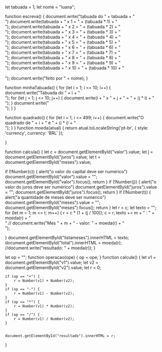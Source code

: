 let tabuada = 1;
let nome = "luana";

function escreva() {
    document.write("tabuada do " + tabuada + "<br>")
    document.write(tabuada + " x 1 = " + (tabuada * 1) + "<br>");
    document.write(tabuada + " x 2 = " + (tabuada * 2) + "<br>");
    document.write(tabuada + " x 3 = " + (tabuada * 3) + "<br>");
    document.write(tabuada + " x 4 = " + (tabuada * 4) + "<br>");
    document.write(tabuada + " x 5 = " + (tabuada * 5) + "<br>");
    document.write(tabuada + " x 6 = " + (tabuada * 6) + "<br>");
    document.write(tabuada + " x 7 = " + (tabuada * 7) + "<br>");
    document.write(tabuada + " x 8 = " + (tabuada * 8) + "<br>");
    document.write(tabuada + " x 9 = " + (tabuada * 9) + "<br>");
    document.write(tabuada + " x 10 = " + (tabuada * 10) + "<br><br>");
    document.write("feito por " + nome);
}

function minhaTabuada() {
    for (let i = 1; i <= 10; i++) {
        document.write("Tabuada do " + i + "<br>");
        for (let j = 1; j <= 10; j++) {
            document.write(i + " x " + j + " = " + (j * i) + "<br>");
        }
        document.write("<br>");
    }
}

function quadrado() {
    for (let i = 1; i <= 499; i++) {
        document.write("O quadrado de " + i + " é " + (i * i) + "<br>");
    }
}
function moeda(atual) {
    return atual.toLocaleString('pt-br', { style: 'currency', currency: 'BRL' });

}

function calcula() {
    let c = document.getElementById("valor").value;
    let j = document.getElementById("juros").value;
    let t = document.getElementById("meses").value;

if (!Number(c)) {
    alert("o valor do capital deve ser numerico")
    document.getElementById("valor").value = "";
    document.getElementById("valor").focus();
    return
}
if (!Number(j)) {
    alert("o valor do juros deve ser numerico")
    document.getElementById("juros").value = "";
    document.getElementById("juros").focus();
    return
}
if (!Number(t)) {
    alert("a quantidade de meses deve ser numerico")
    document.getElementById("meses").value = "";
    document.getElementById("meses").focus();
    return
}
let r = c;
let texto = "";
for (let m = 1; m <= t; m++) {
    r = c * (1 + (j / 100));
    c = r;
    texto +=  m + " : " + moeda(r) + "<br>"
   // document.write("Mes " + m + " - valor: " + moeda(r) + "<br>");

}
document.getElementById("listameses").innerHTML = texto;
document.getElementById("total").innerHTML = moeda(r);
//document.write("resultado: " + moeda(r));
}

let op = "";
function operacao(ope) {
    op = ope;
}
function calcule() {
    let v1 = document.getElementById("v1").value;
    let v2 = document.getElementById("v2").value;
    let r = 0;

    if (op == "+") {
        r = Number(v1) + Number(v2);
    }
    if (op == "-") {
        r = Number(v1) - Number(v2);
    }
    if (op == "*") {
        r = Number(v1) * Number(v2);
    }
    if (op == "/") {
        r = Number(v1) / Number(v2);
    }


    document.getElementById("resultado").innerHTML = r;

}

